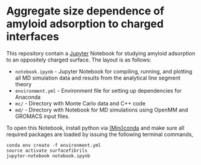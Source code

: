 # Aggregate size dependence of amyloid adsorption to charged interfaces

This repository contain a [Jupyter](http://jupyter.org) Notebook for studying amyloid adsorption to an oppositely charged surface.
The layout is as follows:

- `notebook.ipynb` - Jupyter Notebook for compiling, running, and plotting all MD simulation data and results from the analytical line segment theory
- `environment.yml` - Environment file for setting up dependencies for Anaconda
- `mc/` - Directory with Monte Carlo data and C++ code
- `md/` - Directory with Notebook for MD simulations using OpenMM and GROMACS input files.

To open this Notebook, install python via [(Mini)conda](https://www.continuum.io/downloads) and make sure all required packages are loaded
by issuing the following terminal commands,

    conda env create -f environment.yml
    source activate surfacefibrils
    jupyter-notebook notebook.ipynb

